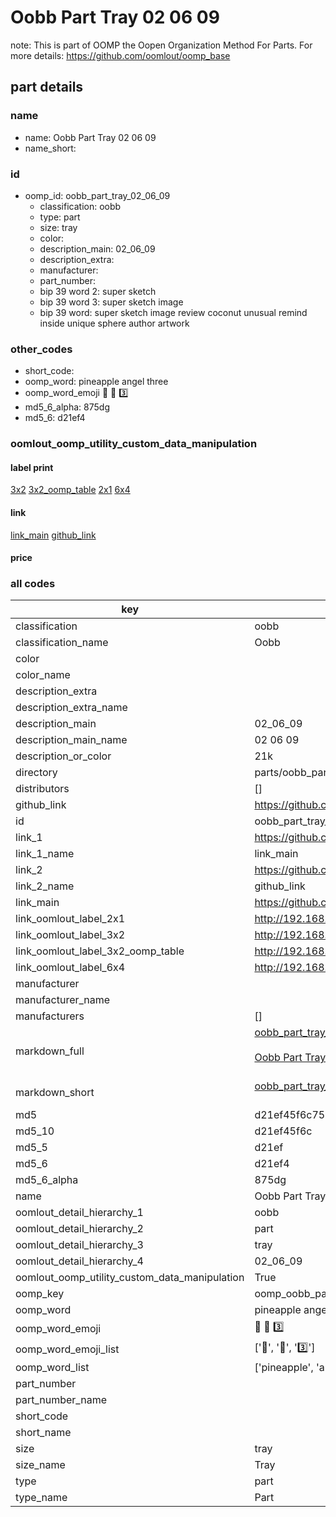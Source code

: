 # Oobb Part Tray 02 06 09  

note: This is part of OOMP the Oopen Organization Method For Parts. For more details: https://github.com/oomlout/oomp_base

##  part details





### name
* name: Oobb Part Tray 02 06 09
* name_short: 
### id
* oomp_id: oobb_part_tray_02_06_09
  * classification: oobb
  * type: part
  * size: tray
  * color: 
  * description_main: 02_06_09
  * description_extra: 
  * manufacturer: 
  * part_number: 
  * bip 39 word 2: super sketch
  * bip 39 word 3: super sketch image
  * bip 39 word: super sketch image review coconut unusual remind inside unique sphere author artwork

### other_codes
* short_code: 
* oomp_word: pineapple angel three
* oomp_word_emoji :pineapple: :angel: :three:
* md5_6_alpha: 875dg
* md5_6: d21ef4






### oomlout_oomp_utility_custom_data_manipulation
#### label print
[3x2](http://192.168.1.245:1112/?label=oomp%20875dg)
[3x2_oomp_table](http://192.168.1.107:1112/?label=oomp%20875dg)
[2x1](http://192.168.1.242:1112/?label=oomp%20875dg)
[6x4](http://192.168.1.55:1112/?label=oomp%20875dg)    

#### link

[link_main](https://github.com/oomlout/oomlout_oomp_current_version_messy/tree/main/parts/oobb_part_tray_02_06_09) [github_link](https://github.com/oomlout/oomlout_oomp_part_src/tree/main/parts/oobb_part_tray_02_06_09)                             

#### price







### all codes 
| key | value |  
| --- | --- |  
| classification | oobb |  
| classification_name | Oobb |  
| color |  |  
| color_name |  |  
| description_extra |  |  
| description_extra_name |  |  
| description_main | 02_06_09 |  
| description_main_name | 02 06 09 |  
| description_or_color | 21k |  
| directory | parts/oobb_part_tray_02_06_09 |  
| distributors | [] |  
| github_link | https://github.com/oomlout/oomlout_oomp_part_src/tree/main/parts/oobb_part_tray_02_06_09 |  
| id | oobb_part_tray_02_06_09 |  
| link_1 | https://github.com/oomlout/oomlout_oomp_current_version_messy/tree/main/parts/oobb_part_tray_02_06_09 |  
| link_1_name | link_main |  
| link_2 | https://github.com/oomlout/oomlout_oomp_part_src/tree/main/parts/oobb_part_tray_02_06_09 |  
| link_2_name | github_link |  
| link_main | https://github.com/oomlout/oomlout_oomp_current_version_messy/tree/main/parts/oobb_part_tray_02_06_09 |  
| link_oomlout_label_2x1 | http://192.168.1.242:1112/?label=oomp%20875dg |  
| link_oomlout_label_3x2 | http://192.168.1.245:1112/?label=oomp%20875dg |  
| link_oomlout_label_3x2_oomp_table | http://192.168.1.107:1112/?label=oomp%20875dg |  
| link_oomlout_label_6x4 | http://192.168.1.55:1112/?label=oomp%20875dg |  
| manufacturer |  |  
| manufacturer_name |  |  
| manufacturers | [] |  
| markdown_full | [oobb_part_tray_02_06_09](https://github.com/oomlout/oomlout_oomp_current_version_messy/tree/main/parts/oobb_part_tray_02_06_09)<br>[](https://github.com/oomlout/oomlout_oomp_current_version_messy/tree/main/parts/oobb_part_tray_02_06_09)<br>[Oobb Part Tray 02 06 09](https://github.com/oomlout/oomlout_oomp_current_version_messy/tree/main/parts/oobb_part_tray_02_06_09)<br><br> |  
| markdown_short | [oobb_part_tray_02_06_09](https://github.com/oomlout/oomlout_oomp_current_version_messy/tree/main/parts/oobb_part_tray_02_06_09)<br><br> |  
| md5 | d21ef45f6c7536bbb9167b88e2b28ecd |  
| md5_10 | d21ef45f6c |  
| md5_5 | d21ef |  
| md5_6 | d21ef4 |  
| md5_6_alpha | 875dg |  
| name | Oobb Part Tray 02 06 09 |  
| oomlout_detail_hierarchy_1 | oobb |  
| oomlout_detail_hierarchy_2 | part |  
| oomlout_detail_hierarchy_3 | tray |  
| oomlout_detail_hierarchy_4 | 02_06_09 |  
| oomlout_oomp_utility_custom_data_manipulation | True |  
| oomp_key | oomp_oobb_part_tray_02_06_09 |  
| oomp_word | pineapple angel three |  
| oomp_word_emoji | :pineapple: :angel: :three: |  
| oomp_word_emoji_list | [':pineapple:', ':angel:', ':three:'] |  
| oomp_word_list | ['pineapple', 'angel', 'three'] |  
| part_number |  |  
| part_number_name |  |  
| short_code |  |  
| short_name |  |  
| size | tray |  
| size_name | Tray |  
| type | part |  
| type_name | Part |  
